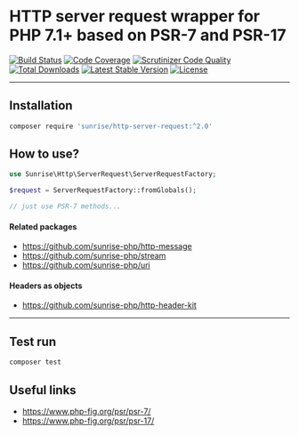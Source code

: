 # HTTP server request wrapper for PHP 7.1+ based on PSR-7 and PSR-17

[![Build Status](https://circleci.com/gh/sunrise-php/http-server-request.svg?style=shield)](https://circleci.com/gh/sunrise-php/http-server-request)
[![Code Coverage](https://scrutinizer-ci.com/g/sunrise-php/http-server-request/badges/coverage.png?b=master)](https://scrutinizer-ci.com/g/sunrise-php/http-server-request/?branch=master)
[![Scrutinizer Code Quality](https://scrutinizer-ci.com/g/sunrise-php/http-server-request/badges/quality-score.png?b=master)](https://scrutinizer-ci.com/g/sunrise-php/http-server-request/?branch=master)
[![Total Downloads](https://poser.pugx.org/sunrise/http-server-request/downloads?format=flat)](https://packagist.org/packages/sunrise/http-server-request)
[![Latest Stable Version](https://poser.pugx.org/sunrise/http-server-request/v/stable?format=flat)](https://packagist.org/packages/sunrise/http-server-request)
[![License](https://poser.pugx.org/sunrise/http-server-request/license?format=flat)](https://packagist.org/packages/sunrise/http-server-request)

---

## Installation

```bash
composer require 'sunrise/http-server-request:^2.0'
```

## How to use?

```php
use Sunrise\Http\ServerRequest\ServerRequestFactory;

$request = ServerRequestFactory::fromGlobals();

// just use PSR-7 methods...
```

#### Related packages

* https://github.com/sunrise-php/http-message
* https://github.com/sunrise-php/stream
* https://github.com/sunrise-php/uri

#### Headers as objects

* https://github.com/sunrise-php/http-header-kit

---

## Test run

```bash
composer test
```

## Useful links

* https://www.php-fig.org/psr/psr-7/
* https://www.php-fig.org/psr/psr-17/
